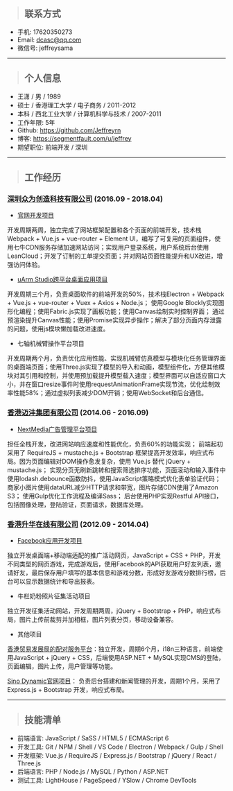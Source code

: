 > ## 联系方式

- 手机: 17620350273
- Email: dcasc@qq.com
- 微信号: jeffreysama

***
> ## 个人信息

- 王潇 / 男 / 1989
- 硕士 / 香港理工大学 / 电子商务 / 2011-2012
- 本科 / 西北工业大学 / 计算机科学与技术 / 2007-2011
- 工作年限: 5年
- Github: <https://github.com/Jeffreyrn>
- 博客: <https://segmentfault.com/u/jeffrey>
- 期望职位: 前端开发 / 深圳

***
> ## 工作经历

### [深圳众为创造科技有限公司](https://www.ufactory.cc) (2016.09 - 2018.04)

- [官网开发项目](https://www.ufactory.cc)

开发周期两周，独立完成了网站框架配置和各个页面的前端开发，技术栈Webpack + Vue.js + vue-router + Element UI，编写了可复用的页面组件，使用七牛CDN服务存储加速网站访问；实现用户登录系统，用户系统后台使用LeanCloud；开发了订制的工单提交页面；并对网站页面性能提升和UX改进，增强访问体验。

- [uArm Studio跨平台桌面应用项目](https://www.ufactory.cc/#/en/support/)

开发周期三个月，负责桌面软件的前端开发的50%，技术栈Electron + Webpack + Vue.js + vue-router + Vuex + Axios + Node.js；
使用Google Blockly实现图形化编程；使用Fabric.js实现了画板功能；使用Canvas绘制实时控制界面；
通过预渲染提升Canvas性能；使用Promise实现异步操作；解决了部分页面内存泄露的问题，使用js模块懒加载改进速度。

- 七轴机械臂操作平台项目

开发周期两个月，负责优化应用性能、实现机械臂仿真模型与模块化任务管理界面的桌面端页面；使用Three.js实现了模型的导入和动画，模型组件化，方便其他模块对其引用和控制，并使用预加载提升模型载入速度；模型界面可以自适应窗口大小，并在窗口resize事件时使用requestAnimationFrame实现节流，优化绘制效率性能58%；通过虚拟列表减少DOM开销；使用WebSocket和后台通信。

### [香港迈沣集团有限公司](https://www.madmadgroup.com/) (2014.06 - 2016.09)

- [NextMedia广告管理平台项目](http://uat.nextclassified.com/nmadv_admin/)

担任全栈开发，改进网站响应速度和性能优化，负责60%的功能实现；
前端起初采用了 RequireJS + mustache.js + Bootstrap 框架提高开发效率，响应式布局。因为页面编辑对DOM操作愈发复杂，使用 Vue.js 替代 jQuery + mustache.js；
实现分页无刷新跳转和搜索筛选排序功能，页面滚动和输入事件中使用lodash.debounce函数防抖，使用JavaScript策略模式优化表单验证代码；商家小图片使用dataURL减少HTTP请求和带宽，图片存储CDN使用了Amazon S3；
使用Gulp优化工作流程及编译Sass；
后台使用PHP实现Restful API接口，包括图像处理，登陆验证，页面请求，数据库处理。

### [香港升华在线有限公司](https://www.youfind.hk/seo-online.html) (2012.09 - 2014.04)

- [Facebook应用开发项目](https://www.facebook.com/istorejw/)

独立开发桌面端+移动端适配的推广活动网页，JavaScript + CSS + PHP，开发不同类型的网页游戏，完成游戏后，使用Facebook的API获取用户好友列表，邀请好友，最后保存用户填写的基本信息和游戏分数，形成好友游戏分数排行榜，后台可以显示数据统计和导出报表。

- 牛栏奶粉照片征集活动项目

独立开发征集活动网站，开发周期两周，jQuery + Bootstrap + PHP，响应式布局，图片上传前裁剪并加相框，图片列表分页，移动设备兼容。

- 其他项目

[香港贸易发展局的配对服务平台](http://businessmatching.hktdc.com/en/index.html)：独立开发，周期6个月，i18n三种语言，前端使用JavaScript + jQuery + CSS，后端使用ASP.NET + MySQL实现CMS的登陆，页面编辑，图片上传，用户管理等功能。

[Sino Dynamic官网项目](http://www.sinodynamic.com)： 负责后台搭建和新闻管理的开发，周期1个月，采用了Express.js + Bootstrap 开发，响应式布局。

***
> ## 技能清单

- 前端语言: JavaScript / SaSS / HTML5 / ECMAScript 6
- 开发工具: Git / NPM / Shell / VS Code / Electron / Webpack / Gulp / Shell 
- 开发框架: Vue.js / RequireJS / Express.js / Bootstrap / jQuery / React / Three.js
- 后端语言: PHP / Node.js / MySQL / Python / ASP.NET
- 测试工具: LightHouse / PageSpeed / YSlow / Chrome DevTools
